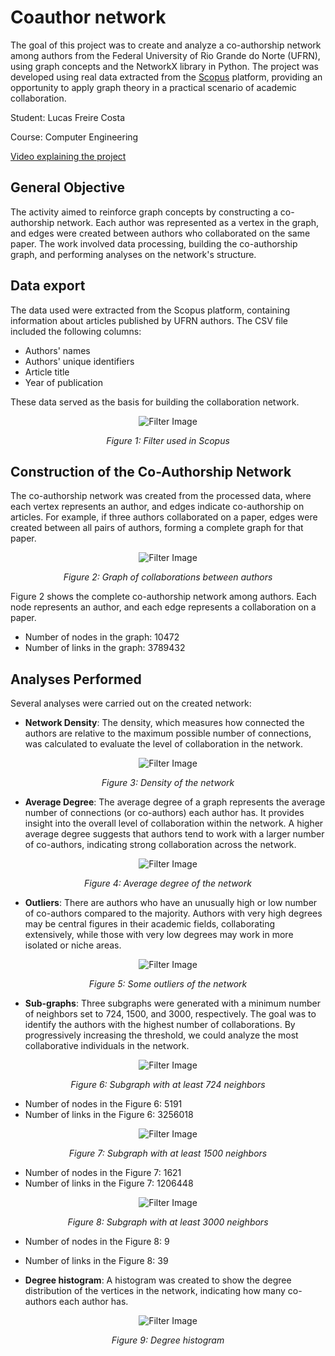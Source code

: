 # Coauthor network

The goal of this project was to create and analyze a co-authorship network among authors from the Federal University of Rio Grande do Norte (UFRN), using graph concepts and the NetworkX library in Python. The project was developed using real data extracted from the [Scopus](https://www.elsevier.com/products/scopus) platform, providing an opportunity to apply graph theory in a practical scenario of academic collaboration.

Student: Lucas Freire Costa

Course: Computer Engineering

[Video explaining the project](https://youtu.be/edhqiV4XZJ4)

## General Objective

The activity aimed to reinforce graph concepts by constructing a co-authorship network. Each author was represented as a vertex in the graph, and edges were created between authors who collaborated on the same paper. The work involved data processing, building the co-authorship graph, and performing analyses on the network's structure.

## Data export

The data used were extracted from the Scopus platform, containing information about articles published by UFRN authors. The CSV file included the following columns:

- Authors' names
- Authors' unique identifiers
- Article title
- Year of publication

These data served as the basis for building the collaboration network.

<div style="text-align: center;">
  <img src="./imgs/filter.png" alt="Filter Image" />
  <p><em>Figure 1: Filter used in Scopus</em></p>
</div>

## Construction of the Co-Authorship Network

The co-authorship network was created from the processed data, where each vertex represents an author, and edges indicate co-authorship on articles. For example, if three authors collaborated on a paper, edges were created between all pairs of authors, forming a complete graph for that paper.

<div style="text-align: center;">
  <img src="./imgs/graph.png" alt="Filter Image" />
  <p><em>Figure 2: Graph of collaborations between authors</em></p>
</div>

Figure 2 shows the complete co-authorship network among authors. Each node represents an author, and each edge represents a collaboration on a paper.

- Number of nodes in the graph: 10472
- Number of links in the graph: 3789432

## Analyses Performed

Several analyses were carried out on the created network:

- **Network Density**: The density, which measures how connected the authors are relative to the maximum possible number of connections, was calculated to evaluate the level of collaboration in the network.

<div style="text-align: center;">
  <img src="./imgs/density.png" alt="Filter Image" />
  <p><em>Figure 3: Density of the network</em></p>
</div>

- **Average Degree**: The average degree of a graph represents the average number of connections (or co-authors) each author has. It provides insight into the overall level of collaboration within the network. A higher average degree suggests that authors tend to work with a larger number of co-authors, indicating strong collaboration across the network.

<div style="text-align: center;">
  <img src="./imgs/average.png" alt="Filter Image" />
  <p><em>Figure 4: Average degree of the network</em></p>
</div>

- **Outliers**: There are authors who have an unusually high or low number of co-authors compared to the majority. Authors with very high degrees may be central figures in their academic fields, collaborating extensively, while those with very low degrees may work in more isolated or niche areas.

<div style="text-align: center;">
  <img src="./imgs/outliers.png" alt="Filter Image" />
  <p><em>Figure 5: Some outliers of the network</em></p>
</div>

- **Sub-graphs**: Three subgraphs were generated with a minimum number of neighbors set to 724, 1500, and 3000, respectively. The goal was to identify the authors with the highest number of collaborations. By progressively increasing the threshold, we could analyze the most collaborative individuals in the network. 

<div style="text-align: center;">
  <img src="./imgs/subgraph1.png" alt="Filter Image" />
  <p><em>Figure 6: Subgraph with at least 724 neighbors</em></p>
</div>

- Number of nodes in the Figure 6: 5191
- Number of links in the Figure 6: 3256018

<div style="text-align: center;">
  <img src="./imgs/subgraph2.png" alt="Filter Image" />
  <p><em>Figure 7: Subgraph with at least 1500 neighbors</em></p>
</div>

- Number of nodes in the Figure 7: 1621
- Number of links in the Figure 7: 1206448

<div style="text-align: center;">
  <img src="./imgs/subgraph3.png" alt="Filter Image" />
  <p><em>Figure 8: Subgraph with at least 3000 neighbors</em></p>
</div>

- Number of nodes in the Figure 8: 9
- Number of links in the Figure 8: 39

- **Degree histogram**: A histogram was created to show the degree distribution of the vertices in the network, indicating how many co-authors each author has.

<div style="text-align: center;">
  <img src="./imgs/histogram.png" alt="Filter Image" />
  <p><em>Figure 9: Degree histogram</em></p>
</div>
